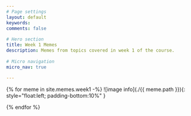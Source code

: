 ```yaml
---
# Page settings
layout: default
keywords:
comments: false
 
# Hero section
title: Week 1 Memes
description: Memes from topics covered in week 1 of the course. 
 
# Micro navigation
micro_nav: true
 
---
```


{% for meme in site.memes.week1 -%}
![image info](./{{ meme.path }}){: style="float:left; padding-bottom:10%" }


{% endfor %}
